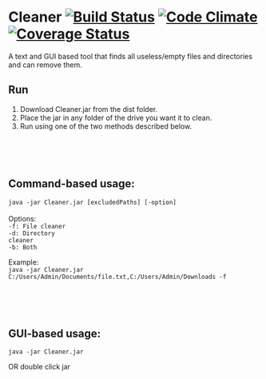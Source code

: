 # Cleaner [![Build Status](https://travis-ci.org/Noviv/Cleaner.svg?branch=master)](https://travis-ci.org/Noviv/Cleaner) [![Code Climate](https://codeclimate.com/github/Noviv/Cleaner/badges/gpa.svg)](https://codeclimate.com/github/Noviv/Cleaner) [![Coverage Status](https://coveralls.io/repos/Noviv/Cleaner/badge.svg)](https://coveralls.io/r/Noviv/Cleaner)

A text and GUI based tool that finds all useless/empty files and directories and can remove them.<br>

## Run
1. Download Cleaner.jar from the dist folder.
2. Place the jar in any folder of the drive you want it to clean.
3. Run using one of the two methods described below.

<br>
<br>
<br>

## Command-based usage:<br>
  <code>java -jar Cleaner.jar [excludedPaths] [-option]</code>
<br><br>
Options:<br>
<code>-f: File cleaner</code><br>
<code>-d: Directory cleaner</code><br>
<code>-b: Both</code><br>

Example:<br>
<code>java -jar Cleaner.jar C:/Users/Admin/Documents/file.txt,C:/Users/Admin/Downloads -f</code>

<br>
<br>
<br>

## GUI-based usage:
<code>java -jar Cleaner.jar</code>

OR double click jar
